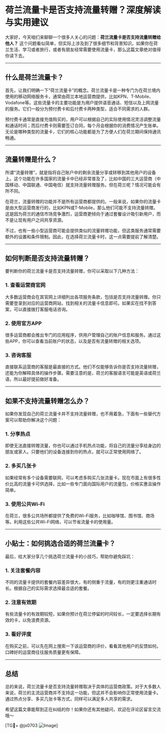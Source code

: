 # 荷兰流量卡是否支持流量转赠？深度解读与实用建议

大家好，今天咱们来聊聊一个很多人关心的问题：**荷兰流量卡是否支持流量转赠给他人？** 这个问题看似简单，但实际上涉及到了很多细节和背景知识。如果你在荷兰生活、学习或者旅行，或者有朋友经常需要使用流量卡，那么这篇文章绝对值得你读下去。

---

## 什么是荷兰流量卡？

首先，让我们明确一下“荷兰流量卡”的概念。荷兰流量卡是一种专门为在荷兰境内使用的移动网络服务卡，通常由荷兰本地运营商提供，比如KPN、T-Mobile、Vodafone等。这些流量卡的主要功能是为用户提供语音通话、短信以及上网流量的服务。它们一般分为预付费卡和后付费卡两种类型，适合不同需求的人群。

预付费卡通常是直接充值购买的，用户可以根据自己的实际使用情况灵活调整流量和通话时间；而后付费卡则需要签订合同，每个月会根据你的消费情况产生账单。无论是哪种类型的流量卡，它们的核心功能都是为了方便人们在荷兰期间保持通讯畅通。

---

## 流量转赠是什么？

所谓“流量转赠”，就是指将自己账户中的剩余流量分享或转移到其他用户的设备上。这个功能在许多国家的流量卡中已经非常普及了，比如中国的三大运营商（中国移动、中国联通、中国电信）就支持流量转赠服务。但在荷兰呢？情况可能会有所不同。

在荷兰，流量转赠的功能并不是所有运营商都提供的。一般来说，如果你的流量卡是由大型运营商发行的，比如KPN或T-Mobile，那么他们可能不支持流量转赠。这是因为荷兰的通信市场竞争激烈，运营商更倾向于通过套餐设计吸引新用户，而不是让现有用户之间共享资源。

不过，也有一些小型运营商可能会提供类似的流量转赠功能，但这类服务通常需要额外的设置和条件限制。因此，在选择荷兰流量卡时，这一点需要提前了解清楚。

---

## 如何判断是否支持流量转赠？

要判断你的荷兰流量卡是否支持流量转赠，你可以采取以下几种方法：

### 1. 查看运营商官网
大多数运营商会在其官网上详细列出各项服务条款，包括是否支持流量转赠。你只需要登录到对应的运营商网站，找到相关的流量卡信息即可。如果实在找不到答案，可以直接拨打客服电话咨询。

### 2. 使用官方APP
很多运营商都会推出专门的应用程序，供用户管理自己的账户信息和服务。通过这些APP，你可以查看当前账户的状态，以及是否有流量转赠的相关选项。

### 3. 咨询客服
直接联系运营商的客服是最直接的方式。他们不仅能够告诉你是否支持流量转赠，还能为你解释具体的操作步骤。需要注意的是，荷兰的客服语言可能是英语或荷兰语，所以最好提前做好准备。

---

## 如果不支持流量转赠怎么办？

如果你发现自己的荷兰流量卡并不支持流量转赠，也不用着急，下面有一些替代方案可以帮助你解决这个问题：

### 1. 分享热点
即使无法直接转赠流量，你也可以通过手机热点功能，将自己的流量分享给身边的朋友或家人。只要他们的设备连接到你的热点，就可以正常使用网络了。

### 2. 多买几张卡
如果经常有多个设备需要联网，可以考虑多购买几张流量卡。现在市面上有很多性价比高的流量卡可供选择，比如一些专门面向国际用户的流量包，价格实惠且操作简单。

### 3. 使用公共Wi-Fi
在荷兰，很多公共场所都提供了免费的Wi-Fi服务，比如咖啡馆、图书馆、商场等。利用这些公共Wi-Fi网络，可以节省流量卡的使用量。

---

## 小贴士：如何挑选合适的荷兰流量卡？

最后，给大家分享几个挑选荷兰流量卡的小技巧，帮助你避免踩坑：

### 1. 关注套餐内容
不同的流量卡提供的套餐内容差异很大，有的侧重于流量，有的则更注重通话时长。根据自己的实际需求选择最合适的套餐。

### 2. 注意有效期
有些流量卡的有效期较短，如果你预计在荷兰停留的时间较长，一定要选择长期有效的卡，以免浪费资源。

### 3. 看好评度
在购买之前，可以先在网上搜索一下该运营商的评价，看看其他用户的反馈如何。口碑好的运营商往往服务质量更有保障。

---

## 总结

总的来说，荷兰流量卡是否支持流量转赠取决于具体的运营商政策。对于大多数人来说，荷兰的主流运营商并不支持这一功能，但这并不会影响你正常使用流量卡。通过热点分享、多买几张卡等方式，同样可以满足多人共享的需求。

希望这篇文章能帮到正在纠结的你！如果你还有其他疑问，欢迎在评论区留言交流哦～

[TG💪+ @jx0703 ![Image](https://github.com/user-attachments/assets/dbca1d08-cadb-493c-b0ec-ad6f7a83f270)]
